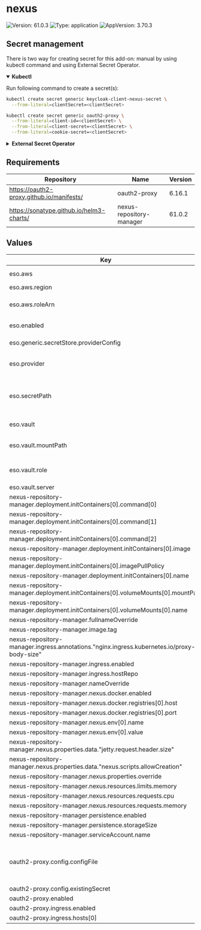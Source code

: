 # nexus

![Version: 61.0.3](https://img.shields.io/badge/Version-61.0.3-informational?style=flat-square) ![Type: application](https://img.shields.io/badge/Type-application-informational?style=flat-square) ![AppVersion: 3.70.3](https://img.shields.io/badge/AppVersion-3.70.3-informational?style=flat-square)

## Secret management

There is two way for creating secret for this add-on: manual by using kubectl command and using External Secret Operator.

<details open>
<summary><b>Kubectl</b></summary>

Run following command to create a secret(s):
```bash
kubectl create secret generic keycloak-client-nexus-secret \
  --from-literal=clientSecret=<clientSecret>
```

```bash
kubectl create secret generic oauth2-proxy \
  --from-literal=client-id=<clientSecret> \
  --from-literal=client-secret=<clientSecret> \
  --from-literal=cookie-secret=<clientSecret>
```

</details>

<details>
<summary><b>External Secret Operator</b></summary>

Update [values.yaml](values.yaml) to enable ESO:

```yaml
eso:
  # -- Install components of the ESO.
  enabled: true
```

AWS Parameter Store structure:

```json
{
  "keycloak-client-nexus-secret": {
    "clientSecret": "<clientSecret>"
  },
  "oauth2-proxy": {
    "client-id": "<clientSecret>",
    "client-secret": "<client>",
    "cookie-secret": "<cookie-secret>"
  }
}
```

</details>

## Requirements

| Repository | Name | Version |
|------------|------|---------|
| https://oauth2-proxy.github.io/manifests/ | oauth2-proxy | 6.16.1 |
| https://sonatype.github.io/helm3-charts/ | nexus-repository-manager | 61.0.2 |

## Values

| Key | Type | Default | Description |
|-----|------|---------|-------------|
| eso.aws | object | `{"region":"eu-central-1","roleArn":"arn:aws:iam::012345678910:role/AWSIRSA_Shared_ExternalSecretOperatorAccess"}` | AWS configuration (if provider is `aws`). |
| eso.aws.region | string | `"eu-central-1"` | AWS region. |
| eso.aws.roleArn | string | `"arn:aws:iam::012345678910:role/AWSIRSA_Shared_ExternalSecretOperatorAccess"` | AWS role ARN for the ExternalSecretOperator to assume. |
| eso.enabled | bool | `true` | Install components of the ESO. |
| eso.generic.secretStore.providerConfig | object | `{}` | Defines SecretStore provider configuration. |
| eso.provider | string | `"aws"` | Defines provider type. One of `aws`, `generic`, or `vault`. |
| eso.secretPath | string | `"/infra/core/addons/nexus"` | Defines the path to the secret in the provider. If provider is `vault`, this is the path must be prefixed with `secret/`. |
| eso.vault | object | `{"mountPath":"core","role":"nexus","server":"http://vault.vault:8200"}` | Vault configuration (if provider is `vault`). |
| eso.vault.mountPath | string | `"core"` | Mount path for the Kubernetes authentication method. |
| eso.vault.role | string | `"nexus"` | Vault role for the Kubernetes authentication method. |
| eso.vault.server | string | `"http://vault.vault:8200"` | Vault server URL. |
| nexus-repository-manager.deployment.initContainers[0].command[0] | string | `"mkdir"` |  |
| nexus-repository-manager.deployment.initContainers[0].command[1] | string | `"-p"` |  |
| nexus-repository-manager.deployment.initContainers[0].command[2] | string | `"/nexus-data/etc"` |  |
| nexus-repository-manager.deployment.initContainers[0].image | string | `"busybox"` |  |
| nexus-repository-manager.deployment.initContainers[0].imagePullPolicy | string | `"IfNotPresent"` |  |
| nexus-repository-manager.deployment.initContainers[0].name | string | `"fmp-volume-permission"` |  |
| nexus-repository-manager.deployment.initContainers[0].volumeMounts[0].mountPath | string | `"/nexus-data"` |  |
| nexus-repository-manager.deployment.initContainers[0].volumeMounts[0].name | string | `"nexus-data"` |  |
| nexus-repository-manager.fullnameOverride | string | `"nexus"` |  |
| nexus-repository-manager.image.tag | string | `"3.70.3"` |  |
| nexus-repository-manager.ingress.annotations."nginx.ingress.kubernetes.io/proxy-body-size" | string | `"900m"` |  |
| nexus-repository-manager.ingress.enabled | bool | `true` |  |
| nexus-repository-manager.ingress.hostRepo | string | `"nexus-ci.example.com"` |  |
| nexus-repository-manager.nameOverride | string | `"nexus"` |  |
| nexus-repository-manager.nexus.docker.enabled | bool | `true` |  |
| nexus-repository-manager.nexus.docker.registries[0].host | string | `"nexus-ci-container.example.com"` |  |
| nexus-repository-manager.nexus.docker.registries[0].port | int | `5000` |  |
| nexus-repository-manager.nexus.env[0].name | string | `"NEXUS_SECURITY_RANDOMPASSWORD"` |  |
| nexus-repository-manager.nexus.env[0].value | string | `"false"` |  |
| nexus-repository-manager.nexus.properties.data."jetty.request.header.size" | int | `100000` |  |
| nexus-repository-manager.nexus.properties.data."nexus.scripts.allowCreation" | bool | `true` |  |
| nexus-repository-manager.nexus.properties.override | bool | `true` |  |
| nexus-repository-manager.nexus.resources.limits.memory | string | `"6Gi"` |  |
| nexus-repository-manager.nexus.resources.requests.cpu | string | `"100m"` |  |
| nexus-repository-manager.nexus.resources.requests.memory | string | `"2Gi"` |  |
| nexus-repository-manager.persistence.enabled | bool | `true` |  |
| nexus-repository-manager.persistence.storageSize | string | `"30Gi"` |  |
| nexus-repository-manager.serviceAccount.name | string | `"nexus-repo"` |  |
| oauth2-proxy.config.configFile | string | `"allowed_roles = [\"administrator\", \"developer\"]\nclient_id = \"nexus\"\ncode_challenge_method=\"S256\"\ncookie_csrf_expire=\"5m\"\ncookie_csrf_per_request=\"true\"\ncookie_secure = \"false\"\nemail_domains = [ \"*\" ]\ninsecure_oidc_allow_unverified_email = \"true\"\noidc_issuer_url = \"https://keycloak.example.com/auth/realms/<cluster_name>\"\npass_access_token = \"true\"\npass_authorization_header = \"true\"\npass_basic_auth = \"false\"\nprovider = \"keycloak-oidc\"\nredirect_url = \"https://nexus.example.com/oauth2/callback\"\nskip_jwt_bearer_tokens = \"true\"\nupstreams = [ \"http://nexus:8081\" ]\nwhitelist_domains = [\"*\"]\nsilence_ping_logging = \"true\""` |  |
| oauth2-proxy.config.existingSecret | string | `"oauth2-proxy"` |  |
| oauth2-proxy.enabled | bool | `false` |  |
| oauth2-proxy.ingress.enabled | bool | `true` |  |
| oauth2-proxy.ingress.hosts[0] | string | `"nexus.example.com"` |  |
